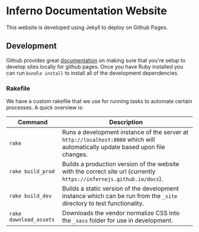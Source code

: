 # Inferno Documentation Website

This website is developed using Jekyll to deploy on Github Pages. 

## Development 

Github provides great [documentation](https://help.github.com/articles/setting-up-your-github-pages-site-locally-with-jekyll/) 
on making sure that you're setup to develop sites locally for github pages. Once you have Ruby installed you can run `bundle install` to install all of the development dependencies.

### Rakefile
We have a custom rakefile that we use for running 
tasks to automate certain processes. A quick overview is:

|Command | Description |
|---|---|
`rake` | Runs a development instance of the server at `http://localhost:8080` which will automatically update based upon file changes. 
`rake build_prod` | Builds a production version of the website with the correct site url (currently `https://infernojs.github.io/docs`). 
`rake build_dev` | Builds a static version of the development instance which can be run from the `_site` directory to test functionality.
`rake download_assets` | Downloads the vendor normalize CSS into the `_sass` folder for use in development. 
